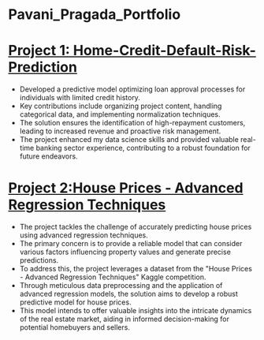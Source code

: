 # Pavani_Pragada_Portfolio

# [Project 1: Home-Credit-Default-Risk-Prediction](https://github.com/pavanipragada/Home-Credit-Default-Risk-Prediction)

* Developed a predictive model optimizing loan approval processes for individuals with limited credit history.
* Key contributions include organizing project content, handling categorical data, and implementing normalization techniques.
* The solution ensures the identification of high-repayment customers, leading to increased revenue and proactive risk management.
* The project enhanced my data science skills and provided valuable real-time banking sector experience, contributing to a robust foundation for future endeavors.



# [Project 2:House Prices - Advanced Regression Techniques](https://github.com/pavanipragada/House-Prices-Advanced-Regression-Techniques)

* The project tackles the challenge of accurately predicting house prices using advanced regression techniques.
* The primary concern is to provide a reliable model that can consider various factors influencing property values and generate precise predictions.
* To address this, the project leverages a dataset from the "House Prices - Advanced Regression Techniques" Kaggle competition.
* Through meticulous data preprocessing and the application of advanced regression models, the solution aims to develop a robust predictive model for house prices.
* This model intends to offer valuable insights into the intricate dynamics of the real estate market, aiding in informed decision-making for potential homebuyers and sellers.
